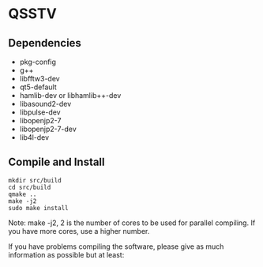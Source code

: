 # QSSTV

## Dependencies
* pkg-config
* g++
* libfftw3-dev
* qt5-default
* hamlib-dev or libhamlib++-dev
* libasound2-dev
* libpulse-dev
* libopenjp2-7
* libopenjp2-7-dev
* lib4l-dev

## Compile and Install
    mkdir src/build
    cd src/build
    qmake ..
    make -j2
    sudo make install

Note: make -j2, 2 is the number of cores to be used for parallel compiling. If you have more cores, use a higher number.


If you have problems compiling the software, please give as much information as possible but at least: